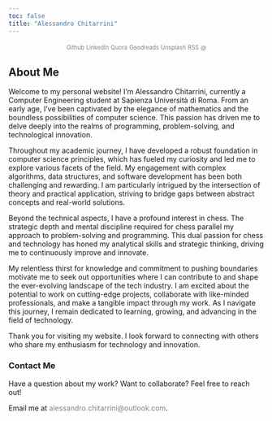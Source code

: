 ```yaml
---
toc: false
title: "Alessandro Chitarrini"
---
```


<div style="text-align: center; margin-top: 1em;">
  <a href="https://github.com/chitvs" style="color: gray; text-decoration: none; font-size: 0.8em;" onmouseover="this.style.textDecoration='underline'" onmouseout="this.style.textDecoration='none'">Github</a>
  <a href="https://www.linkedin.com/in/alessandro-chitarrini/" style="color: gray; text-decoration: none; font-size: 0.8em;" onmouseover="this.style.textDecoration='underline'" onmouseout="this.style.textDecoration='none'">LinkedIn</a>
  <a href="https://www.quora.com/profile/Alessandro-Chitarrini" style="color: gray; text-decoration: none; font-size: 0.8em;" onmouseover="this.style.textDecoration='underline'" onmouseout="this.style.textDecoration='none'">Quora</a>
  <a href="https://www.goodreads.com/user/show/157166525-alessandro" style="color: gray; text-decoration: none; font-size: 0.8em;" onmouseover="this.style.textDecoration='underline'" onmouseout="this.style.textDecoration='none'">Goodreads</a>
  <a href="https://unsplash.com/@chitvs" style="color: gray; text-decoration: none; font-size: 0.8em;" onmouseover="this.style.textDecoration='underline'" onmouseout="this.style.textDecoration='none'">Unsplash</a>
  <a href="index.xml" style="color: gray; text-decoration: none; font-size: 0.8em;" onmouseover="this.style.textDecoration='underline'" onmouseout="this.style.textDecoration='none'">RSS</a>
  <a href="mailto:alessandro.chitarrini@outlook.com" style="color: gray; text-decoration: none; font-size: 0.8em;" onmouseover="this.style.textDecoration='underline'" onmouseout="this.style.textDecoration='none'">@</a>
</div> 


## About Me

Welcome to my personal website! I’m Alessandro Chitarrini, currently a Computer Engineering student at Sapienza Università di Roma. From an early age, I’ve been captivated by the elegance of mathematics and the boundless possibilities of computer science. This passion has driven me to delve deeply into the realms of programming, problem-solving, and technological innovation.

Throughout my academic journey, I have developed a robust foundation in computer science principles, which has fueled my curiosity and led me to explore various facets of the field. My engagement with complex algorithms, data structures, and software development has been both challenging and rewarding. I am particularly intrigued by the intersection of theory and practical application, striving to bridge gaps between abstract concepts and real-world solutions.

Beyond the technical aspects, I have a profound interest in chess. The strategic depth and mental discipline required for chess parallel my approach to problem-solving and programming. This dual passion for chess and technology has honed my analytical skills and strategic thinking, driving me to continuously improve and innovate.

My relentless thirst for knowledge and commitment to pushing boundaries motivate me to seek out opportunities where I can contribute to and shape the ever-evolving landscape of the tech industry. I am excited about the potential to work on cutting-edge projects, collaborate with like-minded professionals, and make a tangible impact through my work. As I navigate this journey, I remain dedicated to learning, growing, and advancing in the field of technology.

Thank you for visiting my website. I look forward to connecting with others who share my enthusiasm for technology and innovation.

### Contact Me

Have a question about my work? Want to collaborate? Feel free to reach out! 

<p>
  Email me at <a href="mailto:alessandro.chitarrini@outlook.com" style="color: gray; text-decoration: none;" onmouseover="this.style.textDecoration='underline'" onmouseout="this.style.textDecoration='none'">alessandro.chitarrini@outlook.com</a>.
</p>